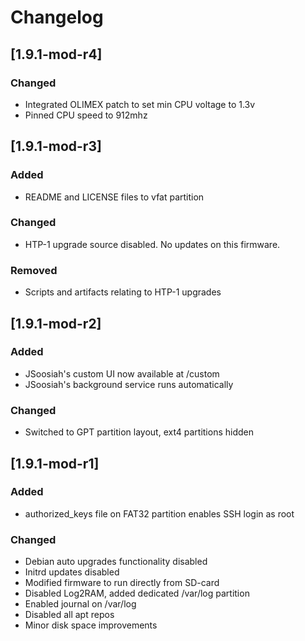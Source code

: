 # Changelog

## [1.9.1-mod-r4]
### Changed
- Integrated OLIMEX patch to set min CPU voltage to 1.3v
- Pinned CPU speed to 912mhz

## [1.9.1-mod-r3]
### Added
- README and LICENSE files to vfat partition

### Changed
- HTP-1 upgrade source disabled. No updates on this firmware.

### Removed
- Scripts and artifacts relating to HTP-1 upgrades

## [1.9.1-mod-r2]
### Added
- JSoosiah's custom UI now available at /custom
- JSoosiah's background service runs automatically

### Changed
- Switched to GPT partition layout, ext4 partitions hidden

## [1.9.1-mod-r1]

### Added
- authorized_keys file on FAT32 partition enables SSH login as root

### Changed
- Debian auto upgrades functionality disabled
- Initrd updates disabled
- Modified firmware to run directly from SD-card
- Disabled Log2RAM, added dedicated /var/log partition
- Enabled journal on /var/log
- Disabled all apt repos
- Minor disk space improvements
